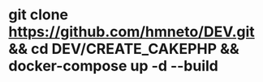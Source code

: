 # git clone https://github.com/hmneto/DEV.git && cd DEV/CREATE_CAKEPHP && docker-compose up -d --build